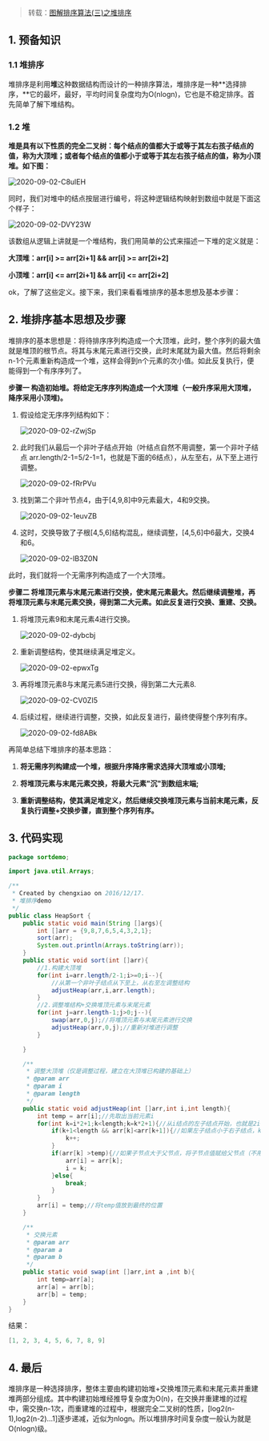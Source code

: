 > 转载：[图解排序算法(三)之堆排序](https://www.cnblogs.com/chengxiao/p/6129630.html)

## 1. 预备知识

### 1.1 堆排序

堆排序是利用**堆**这种数据结构而设计的一种排序算法，堆排序是一种**选择排序，**它的最坏，最好，平均时间复杂度均为O(nlogn)，它也是不稳定排序。首先简单了解下堆结构。

### 1.2 堆

**堆是具有以下性质的完全二叉树：每个结点的值都大于或等于其左右孩子结点的值，称为大顶堆；或者每个结点的值都小于或等于其左右孩子结点的值，称为小顶堆。如下图：**

![2020-09-02-C8ulEH](https://image.ldbmcs.com/2020-09-02-C8ulEH.jpg)

同时，我们对堆中的结点按层进行编号，将这种逻辑结构映射到数组中就是下面这个样子：

![2020-09-02-DVY23W](https://image.ldbmcs.com/2020-09-02-DVY23W.jpg)

该数组从逻辑上讲就是一个堆结构，我们用简单的公式来描述一下堆的定义就是：

**大顶堆：arr[i] >= arr[2i+1] && arr[i] >= arr[2i+2]**  

**小顶堆：arr[i] <= arr[2i+1] && arr[i] <= arr[2i+2]**  

ok，了解了这些定义。接下来，我们来看看堆排序的基本思想及基本步骤：

## 2. 堆排序基本思想及步骤

堆排序的基本思想是：将待排序序列构造成一个大顶堆，此时，整个序列的最大值就是堆顶的根节点。将其与末尾元素进行交换，此时末尾就为最大值。然后将剩余n-1个元素重新构造成一个堆，这样会得到n个元素的次小值。如此反复执行，便能得到一个有序序列了。

**步骤一 构造初始堆。将给定无序序列构造成一个大顶堆（一般升序采用大顶堆，降序采用小顶堆)。**

1. 假设给定无序序列结构如下：

   ![2020-09-02-rZwjSp](https://image.ldbmcs.com/2020-09-02-rZwjSp.jpg)

2. 此时我们从最后一个非叶子结点开始（叶结点自然不用调整，第一个非叶子结点 arr.length/2-1=5/2-1=1，也就是下面的6结点），从左至右，从下至上进行调整。

   ![2020-09-02-fRrPVu](https://image.ldbmcs.com/2020-09-02-fRrPVu.jpg)

3. 找到第二个非叶节点4，由于[4,9,8]中9元素最大，4和9交换。

   ![2020-09-02-1euvZB](https://image.ldbmcs.com/2020-09-02-1euvZB.jpg)

4. 这时，交换导致了子根[4,5,6]结构混乱，继续调整，[4,5,6]中6最大，交换4和6。

   ![2020-09-02-IB3Z0N](https://image.ldbmcs.com/2020-09-02-IB3Z0N.jpg)

此时，我们就将一个无需序列构造成了一个大顶堆。

**步骤二 将堆顶元素与末尾元素进行交换，使末尾元素最大。然后继续调整堆，再将堆顶元素与末尾元素交换，得到第二大元素。如此反复进行交换、重建、交换。**

1. 将堆顶元素9和末尾元素4进行交换。

   ![2020-09-02-dybcbj](https://image.ldbmcs.com/2020-09-02-dybcbj.jpg)

2. 重新调整结构，使其继续满足堆定义。

   ![2020-09-02-epwxTg](https://image.ldbmcs.com/2020-09-02-epwxTg.jpg)

3. 再将堆顶元素8与末尾元素5进行交换，得到第二大元素8.

   ![2020-09-02-CV0ZI5](https://image.ldbmcs.com/2020-09-02-CV0ZI5.jpg)

4. 后续过程，继续进行调整，交换，如此反复进行，最终使得整个序列有序。

   ![2020-09-02-fd8ABk](https://image.ldbmcs.com/2020-09-02-fd8ABk.jpg)

再简单总结下堆排序的基本思路：

1. **将无需序列构建成一个堆，根据升序降序需求选择大顶堆或小顶堆;**

2. **将堆顶元素与末尾元素交换，将最大元素"沉"到数组末端;**

3. **重新调整结构，使其满足堆定义，然后继续交换堆顶元素与当前末尾元素，反复执行调整+交换步骤，直到整个序列有序。**

## 3. 代码实现

```java
package sortdemo;

import java.util.Arrays;

/**
 * Created by chengxiao on 2016/12/17.
 * 堆排序demo
 */
public class HeapSort {
    public static void main(String []args){
        int []arr = {9,8,7,6,5,4,3,2,1};
        sort(arr);
        System.out.println(Arrays.toString(arr));
    }
    public static void sort(int []arr){
        //1.构建大顶堆
        for(int i=arr.length/2-1;i>=0;i--){
            //从第一个非叶子结点从下至上，从右至左调整结构
            adjustHeap(arr,i,arr.length);
        }
        //2.调整堆结构+交换堆顶元素与末尾元素
        for(int j=arr.length-1;j>0;j--){
            swap(arr,0,j);//将堆顶元素与末尾元素进行交换
            adjustHeap(arr,0,j);//重新对堆进行调整
        }

    }

    /**
     * 调整大顶堆（仅是调整过程，建立在大顶堆已构建的基础上）
     * @param arr
     * @param i
     * @param length
     */
    public static void adjustHeap(int []arr,int i,int length){
        int temp = arr[i];//先取出当前元素i
        for(int k=i*2+1;k<length;k=k*2+1){//从i结点的左子结点开始，也就是2i+1处开始
            if(k+1<length && arr[k]<arr[k+1]){//如果左子结点小于右子结点，k指向右子结点
                k++;
            }
            if(arr[k] >temp){//如果子节点大于父节点，将子节点值赋给父节点（不用进行交换）
                arr[i] = arr[k];
                i = k;
            }else{
                break;
            }
        }
        arr[i] = temp;//将temp值放到最终的位置
    }

    /**
     * 交换元素
     * @param arr
     * @param a
     * @param b
     */
    public static void swap(int []arr,int a ,int b){
        int temp=arr[a];
        arr[a] = arr[b];
        arr[b] = temp;
    }
}
```

结果：

```java
[1, 2, 3, 4, 5, 6, 7, 8, 9]
```

##  4. 最后

堆排序是一种选择排序，整体主要由构建初始堆+交换堆顶元素和末尾元素并重建堆两部分组成。其中构建初始堆经推导复杂度为O(n)，在交换并重建堆的过程中，需交换n-1次，而重建堆的过程中，根据完全二叉树的性质，[log2(n-1),log2(n-2)...1]逐步递减，近似为nlogn。所以堆排序时间复杂度一般认为就是O(nlogn)级。

